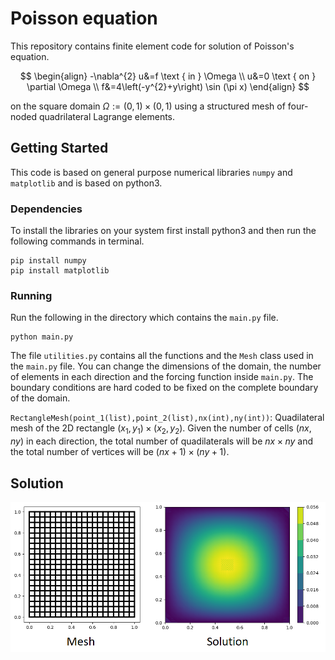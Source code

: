# Poisson equation
This repository contains finite element code for solution of Poisson's equation.

$$
\begin{align}
-\nabla^{2} u&=f \text { in } \Omega \\
u&=0 \text { on } \partial \Omega \\
f&=4\left(-y^{2}+y\right) \sin (\pi x)
\end{align}
$$

on the square domain $\Omega:=(0,1) \times(0,1)$ using a structured mesh of four-noded quadrilateral Lagrange elements.

## Getting Started
This code is based on general purpose numerical libraries `numpy` and `matplotlib` and is based on python3.
### Dependencies
To install the libraries on your system first install python3 and then run the following commands in terminal.
```
pip install numpy
pip install matplotlib
```
### Running
Run the following in the directory which contains the `main.py` file.
```
python main.py
```
The file `utilities.py` contains all the functions and the `Mesh` class used in the `main.py` file. You can change the dimensions of the domain, the number of elements in each direction and the forcing function inside `main.py`. The boundary conditions are hard coded to be fixed on the complete boundary of the domain.

`RectangleMesh(point_1(list),point_2(list),nx(int),ny(int))`:
Quadilateral mesh of the 2D rectangle $(x_1, y_1) \times (x_2, y_2)$. Given the number of cells $(nx, ny)$ in each direction, the total number of quadilaterals will be $nx \times ny$ and the total number of vertices will be $(nx + 1)\times(ny + 1)$.
## Solution
![](./github/pic_1.png)
